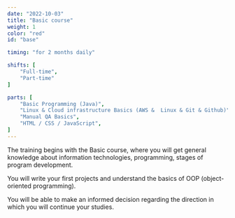 ```yaml
---
date: "2022-10-03"
title: "Basic course"
weight: 1
color: "red"
id: "base"

timing: "for 2 months daily"

shifts: [
    "Full-time",
    "Part-time"
]

parts: [
    "Basic Programming (Java)",
    "Linux & Cloud infrastructure Basics (AWS &  Linux & Git & Github)",
    "Manual QA Basics",
    "HTML / CSS / JavaScript",
]
---
```


The training begins with the Basic course, where you will get general knowledge about information technologies, programming, stages of program development.

You will write your first projects and understand the basics of OOP (object-oriented programming).

You will be able to make an informed decision regarding the direction in which you will continue your studies.

